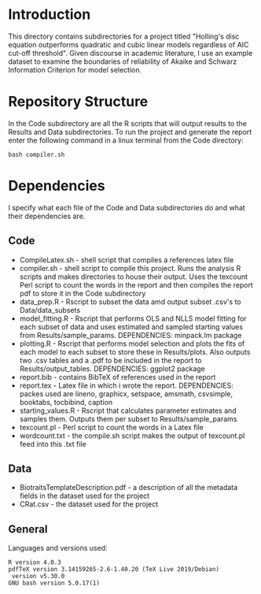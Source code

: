 # Introduction
This directory contains subdirectories for a project titled "Holling's disc equation outperforms quadratic and cubic linear models regardless of AIC cut-off threshold". Given discourse in academic literature, I use an example dataset to examine the boundaries of reliability of Akaike and Schwarz Information Criterion for model selection.

# Repository Structure
In the Code subdirectory are all the R scripts that will output results to the Results and Data subdirectories. To run the project and generate the report enter the following command in a linux terminal from the Code directory:

`bash compiler.sh`

# Dependencies
I specify what each file of the Code and Data subdirectories do and what their dependencies are.

## Code
- CompileLatex.sh - shell script that compiles a references latex file
- compiler.sh - shell script to compile this project. Runs the analysis R scripts and makes directories to house their output. Uses the texcount Perl script to count the words in the report and then compiles the report pdf to store it in the Code subdirectory
- data_prep.R - Rscript to subset the data amd output subset .csv's to Data/data_subsets
- model_fitting.R - Rscript that performs OLS and NLLS model fitting for each subset of data and uses estimated and sampled starting values from Results/sample_params. DEPENDENCIES: minpack.lm package
- plotting.R - Rscript that performs model selection and plots the fits of each model to each subset to store these in Results/plots. Also outputs two .csv tables and a .pdf to be included in the report to Results/output_tables. DEPENDENCIES: ggplot2 package 
- report.bib - contains BibTeX of references used in the report
- report.tex - Latex file in which i wrote the report. DEPENDENCIES: packes used are lineno, graphicx, setspace, amsmath, csvsimple, booktabs, tocbibind, caption 
- starting_values.R - Rscript that calculates parameter estimates and samples them. Outputs them per subset to Results/sample_params
- texcount.pl - Perl script to count the words in a Latex file
- wordcount.txt - the compile.sh script makes the output of texcount.pl feed into this .txt file

## Data
- BiotraitsTemplateDescription.pdf - a description of all the metadata fields in the dataset used for the project
- CRat.csv - the dataset used for the project

## General
Languages and versions used:

```
R version 4.0.3
pdfTeX version 3.14159265-2.6-1.40.20 (TeX Live 2019/Debian)
 version v5.30.0
GNU bash version 5.0.17(1)
```